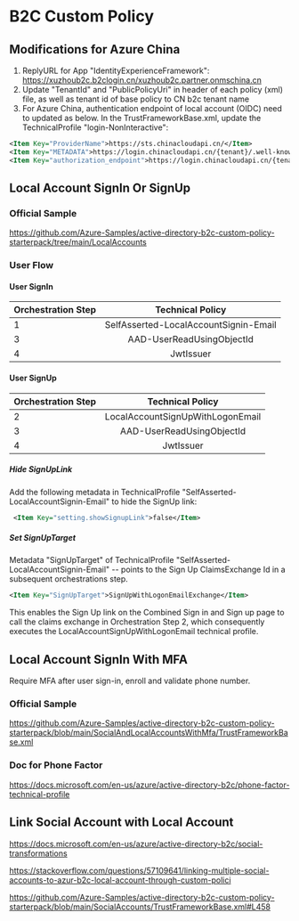 # B2C Custom Policy

## Modifications for Azure China
     
1. ReplyURL for App "IdentityExperienceFramework": https://xuzhoub2c.b2clogin.cn/xuzhoub2c.partner.onmschina.cn
2. Update "TenantId" and "PublicPolicyUri" in header of each policy (xml) file, as well as tenant id of base policy to CN b2c tenant name
3. For Azure China, authentication endpoint of local account (OIDC) need to updated as below. In the TrustFrameworkBase.xml, update the TechnicalProfile "login-NonInteractive":

```xml
<Item Key="ProviderName">https://sts.chinacloudapi.cn/</Item>
<Item Key="METADATA">https://login.chinacloudapi.cn/{tenant}/.well-known/openid-configuration</Item>
<Item Key="authorization_endpoint">https://login.chinacloudapi.cn/{tenant}/oauth2/token</Item>
```

## Local Account SignIn Or SignUp

### Official Sample

https://github.com/Azure-Samples/active-directory-b2c-custom-policy-starterpack/tree/main/LocalAccounts

### User Flow

#### User SignIn

| Orchestration Step  | Technical Policy |
| :------------ |:---------------:|
| 1 | SelfAsserted-LocalAccountSignin-Email |
| 3 | AAD-UserReadUsingObjectId |
| 4 | JwtIssuer     |

#### User SignUp

| Orchestration Step  | Technical Policy |
| :------------ |:---------------:|
| 2 | LocalAccountSignUpWithLogonEmail |
| 3 | AAD-UserReadUsingObjectId |
| 4 | JwtIssuer     |

##### Hide SignUpLink

Add the following metadata in TechnicalProfile "SelfAsserted-LocalAccountSignin-Email" to hide the SignUp link:

```xml
 <Item Key="setting.showSignupLink">false</Item>
```

##### Set SignUpTarget

Metadata "SignUpTarget" of TechnicalProfile "SelfAsserted-LocalAccountSignin-Email" -- points to the Sign Up ClaimsExchange Id in a subsequent orchestrations step.
```xml
<Item Key="SignUpTarget">SignUpWithLogonEmailExchange</Item>
```
This enables the Sign Up link on the Combined Sign in and Sign up page to call the claims exchange in Orchestration Step 2, which consequently executes the LocalAccountSignUpWithLogonEmail technical profile.

## Local Account SignIn With MFA

Require MFA after user sign-in, enroll and validate phone number.

### Official Sample

https://github.com/Azure-Samples/active-directory-b2c-custom-policy-starterpack/blob/main/SocialAndLocalAccountsWithMfa/TrustFrameworkBase.xml

### Doc for Phone Factor

https://docs.microsoft.com/en-us/azure/active-directory-b2c/phone-factor-technical-profile

## Link Social Account with Local Account

https://docs.microsoft.com/en-us/azure/active-directory-b2c/social-transformations

https://stackoverflow.com/questions/57109641/linking-multiple-social-accounts-to-azur-b2c-local-account-through-custom-polici

https://github.com/Azure-Samples/active-directory-b2c-custom-policy-starterpack/blob/main/SocialAccounts/TrustFrameworkBase.xml#L458
